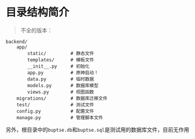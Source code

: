 # 目录结构简介

> 不全的版本：

```
backend/
    app/
        static/         # 静态文件
        templates/      # 模板文件
        __init__.py     # 初始化
        app.py          # 原神启动！
        data.py         # 临时数据
        models.py       # 数据库模型
        views.py        # 视图函数
    migrations/         # 数据库迁移文件
    test/               # 测试文件
    config.py           # 配置文件
    manage.py           # 管理脚本文件
```

另外，根目录中的`buptse.db`和`buptse.sql`是测试用的数据库文件，目前无作用